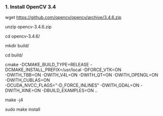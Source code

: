 ### 1. Install OpenCV 3.4

wget https://github.com/opencv/opencv/archive/3.4.6.zip

unzip opencv-3.4.6.zip

cd opencv-3.4.6/

mkdir build/

cd build/

cmake -DCMAKE_BUILD_TYPE=RELEASE -DCMAKE_INSTALL_PREFIX=/usr/local -DFORCE_VTK=ON \
-DWITH_TBB=ON -DWITH_V4L=ON -DWITH_QT=ON -DWITH_OPENGL=ON -DWITH_CUBLAS=ON \
-DCUDA_NVCC_FLAGS="-D_FORCE_INLINES" -DWITH_GDAL=ON -DWITH_XINE=ON -DBUILD_EXAMPLES=ON ..

make -j4

sudo make install
